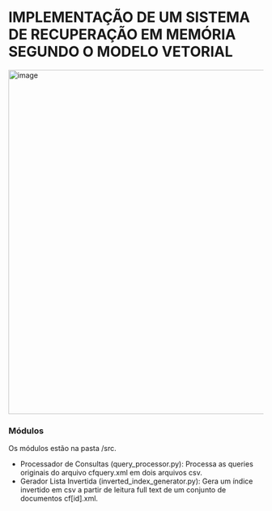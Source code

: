 # IMPLEMENTAÇÃO DE UM SISTEMA DE RECUPERAÇÃO EM MEMÓRIA SEGUNDO O MODELO VETORIAL

<img width="680" alt="image" src="https://user-images.githubusercontent.com/17749414/166241418-d8f47e53-4db4-443b-835e-d125197658bb.png">

### Módulos

Os módulos estão na pasta /src.

- Processador de Consultas (query_processor.py): Processa as queries originais do arquivo cfquery.xml em dois arquivos csv.
- Gerador Lista Invertida (inverted_index_generator.py): Gera um índice invertido em csv a partir de leitura full text de um conjunto de documentos cf[id].xml.

